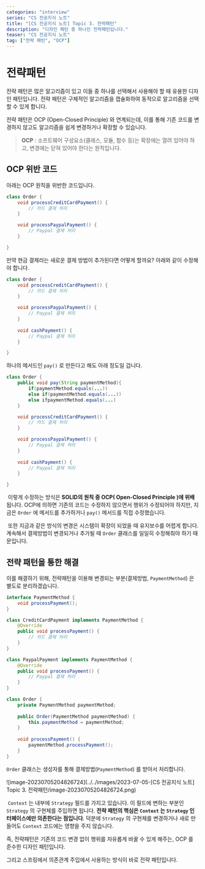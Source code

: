 ```yaml
---
categories: "interview"
series: "CS 전공지식 노트"
title: "[CS 전공지식 노트] Topic 3. 전략패턴"
description: "디자인 패턴 중 하나인 전략패턴입니다."
teaser: "CS 전공지식 노트"
tag: ["전략 패턴", "OCP"]
---
```


# 전략패턴

전략 패턴은 많은 알고리즘이 있고 이들 중 하나를 선택해서 사용해야 할 때 유용한 디자인 패턴입니다. 전략 패턴은 구체적인 알고리즘을 캡슐화하여 동적으로 알고리즘을 선택할 수 있게 합니다.

전략 패턴은 OCP (Open-Closed Principle) 와 연계되는데, 이를 통해 기존 코드를 변경하지 않고도 알고리즘을 쉽게 변경하거나 확장할 수 있습니다.

> **OCP** :  소프트웨어 구성요소(클래스, 모듈, 함수 등)는 확장에는 열려 있어야 하고, 변경에는 닫혀 있어야 한다는 원칙입니다.

## OCP 위반 코드

아래는 OCP 원칙을 위반한 코드입니다. 

```java
class Order {
    void processCreditCardPayment() {
        // 카드 결제 처리
    }

    void processPaypalPayment() {
        // Paypal 결제 처리
    }

}
```

만약 현금 결제라는 새로운 결제 방법이 추가된다면 어떻게 할까요? 아래와 같이 수정해야 합니다.

```java
class Order {
    void processCreditCardPayment() {
        // 카드 결제 처리
    }

    void processPaypalPayment() {
        // Paypal 결제 처리
    }
    
    void cashPayment() {
        // Paypal 결제 처리
    }

}
```

하나의 메서드인 `pay()` 로 만든다고 해도 아래 정도일 겁니다.

```java
class Order {
	public void pay(String paymentMethod){
		if(paymentMethod.equals(...))
		else if(paymentMethod.equals(...))
		else ifpaymentMethod.equals(...)
	}

    void processCreditCardPayment() {
        // 카드 결제 처리
    }

    void processPaypalPayment() {
        // Paypal 결제 처리
    }
    
    void cashPayment() {
        // Paypal 결제 처리
    }

}
```

​	이렇게 수정하는 방식은 **SOLID의 원칙 중 OCP( Open-Closed Principle )에 위배**됩니다. OCP에 의하면 기존의 코드는 수정하지 않으면서 행위가 수정되어야 하지만, 지금은 `Order` 에 메서드를 추가하거나 `pay()` 메서드를 직접 수정했습니다.

​	또한 지금과 같은 방식의 변경은 시스템이 확장이 되었을 때 유지보수를 어렵게 합니다. 계속해서 결제방법이 변경되거나 추가될 때 `Order` 클래스를 일일히 수정해줘야 하기 때문입니다.

## 전략 패턴을 통한 해결

이를 해결하기 위해, 전략패턴을 이용해 변경되는 부분(결제방법, `PaymentMethod`) 은 별도로 분리하겠습니다.

```java
interface PaymentMethod {
    void processPayment();
}

class CreditCardPayment implements PaymentMethod {
    @Override
    public void processPayment() {
        // 카드 결제 처리
    }
}

class PaypalPayment implements PaymentMethod {
    @Override
    public void processPayment() {
        // Paypal 결제 처리
    }
}

class Order {
    private PaymentMethod paymentMethod;
    
    public Order(PaymentMethod paymentMethod) {
        this.paymentMethod = paymentMethod;
    }
    
    void processPayment() {
        paymentMethod.processPayment();
    }
}
```

`Order` 클래스는 생성자를 통해 결제방법(`PaymentMethod`) 를 받아서 처리합니다.

![image-20230705204826724](../../images/2023-07-05-[CS 전공지식 노트] Topic 3. 전략패턴/image-20230705204826724.png)

​	`Context` 는 내부에 `Strategy` 필드를 가지고 있습니다. 이 필드에 변하는 부분인 `Strategy` 의 구현체를 주입하면 됩니다. **전략 패턴의 핵심은 `Context` 는 `Strategy` 인터페이스에만 의존한다는 점입니다**. 덕분에 `Strategy` 의 구현체를 변경하거나 새로 만들어도 `Context` 코드에는 영향을 주지 않습니다.

즉, 전략패턴은 기존의 코드 변경 없이 행위를 자유롭게 바꿀 수 있게 해주는, OCP 를 준수한 디자인 패턴입니다.

그리고 스프링에서 의존관계 주입에서 사용하는 방식이 바로 전략 패턴입니다.